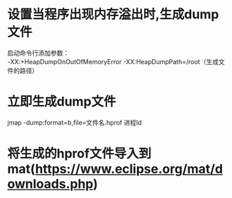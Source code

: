 

# 设置当程序出现内存溢出时,生成dump文件
启动命令行添加参数：  
-XX:+HeapDumpOnOutOfMemoryError -XX:HeapDumpPath=/root（生成文件的路径）


# 立即生成dump文件
jmap -dump:format=b,file=文件名.hprof 进程Id


# 将生成的hprof文件导入到mat(https://www.eclipse.org/mat/downloads.php)



